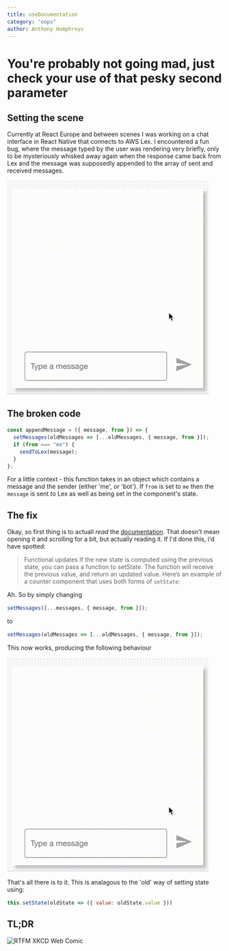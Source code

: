 ```yaml
---
title: useDocumentation
category: "oops"
author: Anthony Humphreys
---
```


# You're probably not going mad, just check your use of that pesky second parameter

## Setting the scene
Currently at React Europe and between scenes I was working on a chat interface in React Native that connects to AWS Lex. I encountered a fun bug, where the message typed by the user was rendering very briefly, only to be mysteriously whisked away again when the response came back from Lex and the message was supposedly appended to the array of sent and received messages.

<img height="500" alt="GIF Showing a message typed by the user disappearing when the response is rendered" src="./fail.gif">

## The broken code

```javascript
const appendMessage = ({ message, from }) => {
  setMessages(oldMessages => [...oldMessages, { message, from }]);
  if (from === "me") {
    sendToLex(message);
  }
};
```

For a little context - this function takes in an object which contains a message and the sender (either 'me', or 'bot'). If `from` is set to `me` then the `message` is sent to Lex as well as being set in the component's state.

## The fix
Okay, so first thing is to actuall _read_ the [documentation](https://reactjs.org/docs/hooks-reference.html#usestate). That doesn't mean opening it and scrolling for a bit, but actually reading it. If I'd done this, i'd have  spotted:

> Functional updates
> If the new state is computed using the previous state, you can pass a function to setState. The function will receive the previous value, and return an updated value. Here’s an example of a counter component that uses both forms of `setState`:

Ah. So by simply changing
```javascript
setMessages([...messages, { message, from }]);
```

to

```javascript
setMessages(oldMessages => [...oldMessages, { message, from }]);
```

This now works, producing the following behaviour

<img height="500" alt="GIF Showing a message typed by the user persisting when the response is rendered" src="./success.gif">

That's all there is to it. This is analagous to the 'old' way of setting state using:

```javascript
this.setState(oldState => ({ value: oldState.value }))
```

## TL;DR
![RTFM XKCD Web Comic](https://imgs.xkcd.com/comics/rtfm.png)
